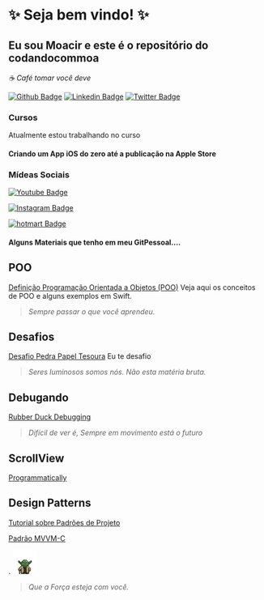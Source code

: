 # ✨ Seja bem vindo! ✨
## Eu sou Moacir e este é o repositório do codandocommoa

_☕ Café tomar você deve_


[![Github Badge](https://img.shields.io/badge/-Github-000?style=flat-square&logo=Github&logoColor=white&link=https://github.com/MoacirParticular/MoacirParticular)](https://github.com/MoacirParticular)
[![Linkedin Badge](https://img.shields.io/badge/-LinkedIn-blue?style=flat-square&logo=Linkedin&logoColor=white&link=https://www.linkedin.com/in/moacirlamego/)](https://www.linkedin.com/in/moacirlamego/)
[![Twitter Badge](https://img.shields.io/badge/-Twitter-1ca0f1?style=flat-square&labelColor=1ca0f1&logo=twitter&logoColor=white&link=https://twitter.com/LamegoMoacir)](https://twitter.com/LamegoMoacir)

### Cursos

Atualmente estou trabalhando no curso 
#### Criando um App iOS do zero até a publicação na Apple Store

### Mídeas Sociais
[![Youtube Badge](https://img.shields.io/badge/-YouTube-red?style=flat-square&logo=YouTube&logoColor=white&link=https://github.com/codandocommoa/codandocommoa)](https://youtu.be/2nCm-FgFXjI)

[![Instagram Badge](https://img.shields.io/badge/-Instagram-purple?style=flat-square&logo=Instagram&logoColor=white&link=https://github.com/codandocommoa/codandocommoa)](https://www.instagram.com/codandocommoa/)

[![hotmart Badge](https://img.shields.io/badge/-hotmart-black?style=flat-square&logo=hotmart&logoColor=white&link=https://github.com/codandocommoa/codandocommoa)](https://go.hotmart.com/Q70113164P)


#### Alguns Materiais que tenho em meu GitPessoal....

## POO
[Definição Programação Orientada a Objetos (POO)](https://github.com/MoacirParticular/POO-o-que-programa-o-orientada-a-objetos/blob/main/Arquivos/Definição-POO.md)
Veja aqui os conceitos de POO e alguns exemplos em Swift.

>_Sempre passar o que você aprendeu._

## Desafios
[Desafio Pedra Papel Tesoura](https://github.com/MoacirParticular/POO-o-que-programa-o-orientada-a-objetos/blob/main/Arquivos/Desafio%20PPT.md)
Eu te desafio 

>_Seres luminosos somos nós. Não esta matéria bruta._


## Debugando
[Rubber Duck Debugging](https://github.com/MoacirParticular/BreakPoint)


>_Difícil de ver é, Sempre em movimento está o futuro_

## ScrollView
[Programmatically](https://github.com/MoacirParticular/using-scrollview-programmatically-in-swift)


## Design Patterns
[Tutorial sobre Padrões de Projeto](https://github.com/MoacirParticular/Padroes-de-Projeto)

[Padrão MVVM-C](https://github.com/MoacirParticular/Login-MVVM-C)

.
![](https://github.com/MoacirParticular/MoacirParticular/blob/main/Imagens/yoda.gif)
>_Que a Força esteja com você._

<!--
Guerras não faz grande ninguém.

Luke: Mas eu não acredito!
Yoda: É por isso que você fracassa.


A morte é uma parte natural da vida. Feliz fique por aqueles que na Força se transformam. Apego leva ao ciúmes, a sombra da ganância isso é.

Verdadeiramente maravilhosa, a mente de uma criança é.

Faça. Ou não faça. Não existe a tentativa.



Yoda, o grande mestre Jedi, é uma das figuras mais marcantes da cultura pop. Mestre Yoda foi um guerreiro extraordinário da Ordem Jedi mas, acima de tudo, um professor que marcou gerações de fãs da saga.
Seus pensamentos filosóficos foram ensinamentos emblemáticos do cinema, e ensinaram muito a Luke e ao público sobre disciplina, dedicação máxima e a Força.
Yoda ensinando Luke
Faça. Ou não faça. Não existe a tentativa.

Star Wars: Episódio V - O Império Contra-Ataca
Yoda junto das crianças Jedi
Verdadeiramente maravilhosa, a mente de uma criança é.

Star Wars: Episódio II - Ataque dos Clones
Yoda
A morte é uma parte natural da vida. Feliz fique por aqueles que na Força se transformam. Apego leva ao ciúmes, a sombra da ganância isso é.

Star Wars: Episódio III - A Vingança dos Sith
Yoda
Luke: Mas eu não acredito!

Yoda: É por isso que você fracassa.

Star Wars: Episódio V - O Império Contra-Ataca
--!>
 
